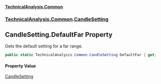 #### [TechnicalAnalysis.Common](TechnicalAnalysis.Common.md 'TechnicalAnalysis.Common')
### [TechnicalAnalysis.Common](TechnicalAnalysis.Common.md#TechnicalAnalysis.Common 'TechnicalAnalysis.Common').[CandleSetting](CandleSetting.md 'TechnicalAnalysis.Common.CandleSetting')

## CandleSetting.DefaultFar Property

Gets the default setting for a far range.

```csharp
public static TechnicalAnalysis.Common.CandleSetting DefaultFar { get; }
```

#### Property Value
[CandleSetting](CandleSetting.md 'TechnicalAnalysis.Common.CandleSetting')